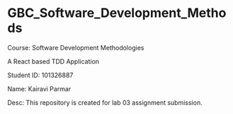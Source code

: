# GBC_Software_Development_Methods
Course: Software Development Methodologies

A React based TDD Application 

Student ID: 101326887

Name: Kairavi Parmar

Desc: This repository is created for lab 03 assignment submission. 

